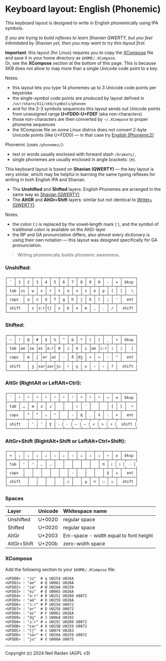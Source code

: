 # Keyboard layout: English (Phonemic)

This keyboard layout is designed to write in English phonemically using IPA symbols.

_If you are trying to build reflexes to learn Shavian QWERTY, but you feel intimidated by Shavian yet, then you may want to try this layout first._

**Important**: this layout (for Linux) requires you to copy the [XCompose](../XCompose) file and save it in your home directory as `$HOME/.XCompose`.  
Or, see the **XCompose** section at the bottom of this page.
This is because XKB does not allow to map more than a single Unicode code point to a key.

Notes:  

 * this layout lets you type 14 phonemes up to 3 Unicode code points per keystroke
 * the single-symbol code points are produced by layout defined in `/usr/share/X11/xkb/symbols/phonem`
 * and for the 2-3 symbols sequences this layout sends out Unicode points from unassigned range **U+FDD0-U+FDEF** (aka non-characters)
 * those non-characters are then converted by `~/.XCompose` to proper phoneme sequences
 * the XCompose file on some Linux distros does not convert 2-byte Unicode points (like U+FDD0) — in that case try [English (Phonemic2)](Phonem2.md)

Phonemic (uses `/phonemes/`):  

 - text or words usually enclosed with forward slash `/brakets/`,  
 - single phonemes are usually enclosed in angle brackets: ⟨e⟩.  

This keyboard layout is based on **Shavian (QWERTY)** — the key layout is very similar, which may be helpful in learning the same typing reflexes for writing in both English IPA and Shavian.

 * The **Unshifted** and **Shifted** layers: English Phonemes are arranged in the same way as [Shavian (QWERTY)](ShawQ.md)
 * The **AltGR** and **AltGr+Shift** layers: similar but not identical to [Writer+ (QWERTY)](Writerp.md)

Notes:  
 - the colon ⟨:⟩ is replaced by the vowel‑length mark ⟨ː⟩, and the symbol of traditional colon is available on the AltGr layer  
 - the RP and GA pronunciation differs, also almost every dictionary is using their own notation — this layout was designed specifically for GA pronunciation.  

>Writing phonemically builds phonemic awareness.  


### Unshifted:
```
┌───┬───┬───┬───┬───┬───┬───┬───┬───┬───┬───┬───┬───┬──────┐
│ ` │ 1 │ 2 │ 3 │ 4 │ 5 │ 6 │ 7 │ 8 │ 9 │ 0 │ - │ = │ bksp │
├───┴─┬─┴─┬─┴─┬─┴─┬─┴─┬─┴─┬─┴─┬─┴─┬─┴─┬─┴─┬─┴─┬─┴─┬─┴─┬────┤
│ tab │ɔɪ │ w │ ɛ │ r │ t │ ɑ │ ʌ │ ɪ │ ɒ │ p │ [ │ ] │  \ │
├─────┴─┬─┴─┬─┴─┬─┴─┬─┴─┬─┴─┬─┴─┬─┴─┬─┴─┬─┴─┬─┴─┬─┴─┬─┴────┤
│ caps  │ ə │ s │ d │ f │ g │ h │ j │ k │ l │ ; │ ' │  ent │
├───────┴─┬─┴─┬─┴─┬─┴─┬─┴─┬─┴─┬─┴─┬─┴─┬─┴─┬─┴─┬─┴─┬─┴──────┤
│ shift   │ z │ɜːr│tʃ │ v │ b │ n │ m │ , │ . │ / │  shift │
└─────────┴───┴───┴───┴───┴───┴───┴───┴───┴───┴───┴────────┘
```

### Shifted:
```
┌───┬───┬───┬───┬───┬───┬───┬───┬───┬───┬───┬───┬───┬──────┐
│ ~ │ ! │ @ │ # │ $ │ % │ ^ │ & │ * │ ( │ ) │ _ │ + │ bksp │
├───┴─┬─┴─┬─┴─┬─┴─┬─┴─┬─┴─┬─┴─┬─┴─┬─┴─┬─┴─┬─┴─┬─┴─┬─┴─┬────┤
│ tab │aʊ │ɪə │eɪ │ɑːr│ θ │ ɔ │ ʊ │ i │əʊ │ɔːr│ ⟨ │ ⟩ │  | │
├─────┴─┬─┴─┬─┴─┬─┴─┬─┴─┬─┴─┬─┴─┬─┴─┬─┴─┬─┴─┬─┴─┬─┴─┬─┴────┤
│ caps  │ æ │ ʃ │ər │aɪ │ · │ ð │dʒ │ « │ » │ ː │ " │  ent │
├───────┴─┬─┴─┬─┴─┬─┴─┬─┴─┬─┴─┬─┴─┬─┴─┬─┴─┬─┴─┬─┴─┬─┴──────┤
│ shift   │ ʒ │ɛər│ɪər│ju │ ⸰ │ ŋ │ u │ ‹ │ › │ ? │  shift │
└─────────┴───┴───┴───┴───┴───┴───┴───┴───┴───┴───┴────────┘
```

### AltGr (RightAlt or LeftAlt+Ctrl):
```
┌───┬───┬───┬───┬───┬───┬───┬───┬───┬───┬───┬───┬───┬──────┐
│ ´ │ ¹ │ ² │ ³ │ ⁴ │ ⁵ │ ⁶ │ ⁷ │ ⁸ │ ⁹ │ ⁰ │ → │ ≠ │ bksp │
├───┴─┬─┴─┬─┴─┬─┴─┬─┴─┬─┴─┬─┴─┬─┴─┬─┴─┬─┴─┬─┴─┬─┴─┬─┴─┬────┤
│ tab │ … │ ʍ │ ɜ │ ɹ │   │   │ ↑ │ ˈ │   │   │ { │ } │  • │
├─────┴─┬─┴─┬─┴─┬─┴─┬─┴─┬─┴─┬─┴─┬─┴─┬─┴─┬─┴─┬─┴─┬─┴─┬─┴────┤
│ caps  │ “ │ ” │ ↓ │ ° │   │ ‐ │ ʤ │ ˌ │ ɫ │ : │ × │  ent │
├───────┴─┬─┴─┬─┴─┬─┴─┬─┴─┬─┴─┬─┴─┬─┴─┬─┴─┬─┴─┬─┴─┬─┴──────┤
│ shift   │ ‘ │ ’ │ ʧ │ ⁃ │ · │ – │ — │ < │ > │ ÷ │  shift │
└─────────┴───┴───┴───┴───┴───┴───┴───┴───┴───┴───┴────────┘
```

### AltGr+Shift (RightAlt+Shift or LeftAlt+Ctrl+Shift):
```
┌───┬───┬───┬───┬───┬───┬───┬───┬───┬───┬───┬───┬───┬──────┐
│ ≈ │ ₁ │ ₂ │ ₃ │ ₄ │ ₅ │ ₆ │ ₇ │ ₈ │ ₉ │ ₀ │ ← │ ± │ bksp │
├───┴─┬─┴─┬─┴─┬─┴─┬─┴─┬─┴─┬─┴─┬─┴─┬─┴─┬─┴─┬─┴─┬─┴─┬─┴─┬────┤
│ tab │ ⌜ │ ⌝ │ ⌞ │ ⌟ │   │   │   │   │   │ π │ ⟮ │ ⟯ │  ◦ │
├─────┴─┬─┴─┬─┴─┬─┴─┬─┴─┬─┴─┬─┴─┬─┴─┬─┴─┬─┴─┬─┴─┬─┴─┬─┴────┤
│ caps  │   │   │   │   │   │ ‑ │   │   │   │ § │ ☒ │  ent │
├───────┴─┬─┴─┬─┴─┬─┴─┬─┴─┬─┴─┬─┴─┬─┴─┬─┴─┬─┴─┬─┴─┬─┴──────┤
│ shift   │   │   │   │   │ ○ │   │ µ │ ☺ │ ☐ │ ☑ │  shift │
└─────────┴───┴───┴───┴───┴───┴───┴───┴───┴───┴───┴────────┘
```

### Spaces

| Layer | Unicode | Whitespace name |
|:----- |:------- |:--------------- |
| Unshifted | U+0020 | regular space |
| Shifted | U+0020 | regular space |
| AltGr | U+2003 | Em-space - width equal to font height |
| AltGr+Shift | U+200b | zero-width space |

### XCompose

Add the following section to your `$HOME/.XCompose` file:
```
<UFDD0> : "ɔɪ"  # q U0254 U026A
<UFDD1> : "aʊ"  # Q U0061 U028A
<UFDD2> : "ɪə"  # W U026A U0259
<UFDD3> : "eɪ"  # E U0065 U026A
<UFDD4> : "ɑːr" # R U0251 U02D0 U0072
<UFDD5> : "əʊ"  # O U0259 U028A
<UFDD6> : "ɔːr" # P U0254 U0072
<UFDD7> : "ər"  # D U0259 U0072
<UFDD8> : "aɪ"  # F U0061 U026A
<UFDD9> : "dʒ"  # J U0064 U0292
<UFDDA> : "ɜːr" # x U025C U02D0 U0072
<UFDDB> : "ɛər" # X U025B U0259 U0072 
<UFDDC> : "tʃ"  # c U0074 U0283
<UFDDD> : "ɪər" # C U026A U0259 U0072
<UFDDE> : "ju"  # V U006A U0075
```
-----
Copyright (c) 2024 Neil Raiden (AGPL v3)